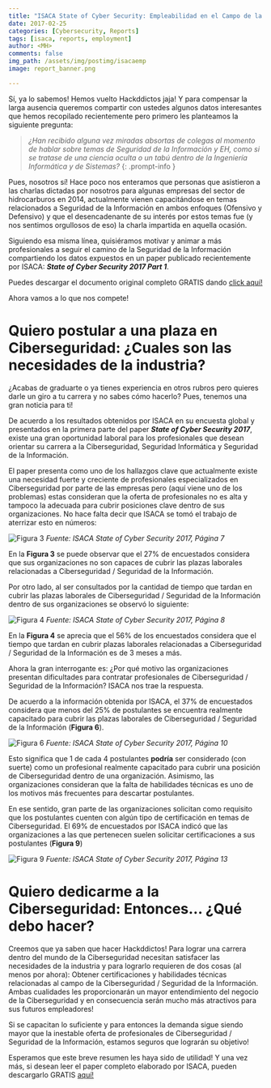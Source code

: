 ```yaml
---
title: "ISACA State of Cyber Security: Empleabilidad en el Campo de la Ciberseguridad"
date: 2017-02-25
categories: [Cybersecurity, Reports]
tags: [isaca, reports, employment]
author: <MH>
comments: false
img_path: /assets/img/postimg/isacaemp
image: report_banner.png

---
```


Sí, ya lo sabemos! Hemos vuelto Hackddictos jaja! Y para compensar la larga ausencia queremos compartir con ustedes algunos datos interesantes que hemos recopilado recientemente pero primero les planteamos la siguiente pregunta:

> *¿Han recibido alguna vez miradas absortas de colegas al momento de hablar sobre temas de Seguridad de la Información y EH, como si se tratase de una ciencia oculta o un tabú dentro de la Ingeniería Informática y de Sistemas?*
{: .prompt-info }

Pues, nosotros sí! Hace poco nos enteramos que personas que asistieron a las charlas dictadas por nosotros para algunas empresas del sector de hidrocarburos en 2014, actualmente vienen capacitándose en temas relacionados a Seguridad de la Información en ambos enfoques (Ofensivo y Defensivo) y que el desencadenante de su interés por estos temas fue (y nos sentimos orgullosos de eso) la charla impartida en aquella ocasión.

Siguiendo esa misma línea, quisiéramos motivar y animar a más profesionales a seguir el camino de la Seguridad de la Información compartiendo los datos expuestos en un paper publicado recientemente por ISACA: ***State of Cyber Security 2017 Part 1***. 

Puedes descargar el documento original completo GRATIS dando [click aquí!](https://www.cybersecobservatory.com/wp-content/uploads/2017/06/state-of-cybersecurity-2017_res_eng_0217.pdf) 

Ahora vamos a lo que nos compete!

# Quiero postular a una plaza en Ciberseguridad: ¿Cuales son las necesidades de la industria?

¿Acabas de graduarte o ya tienes experiencia en otros rubros pero quieres darle un giro a tu carrera y no sabes cómo hacerlo? Pues, tenemos una gran noticia para ti!

De acuerdo a los resultados obtenidos por ISACA en su encuesta global y presentados en la primera parte del paper ***State of Cyber Security 2017***, existe una gran oportunidad laboral para los profesionales que desean orientar su carrera a la Ciberseguridad, Seguridad Informática y Seguridad de la Información.

El paper presenta como uno de los hallazgos clave que actualmente existe una necesidad fuerte y creciente de profesionales especializados en Ciberseguridad por parte de las empresas pero (aquí viene uno de los problemas) estas consideran que la oferta de profesionales no es alta y tampoco la adecuada para cubrir posiciones clave dentro de sus organizaciones. No hace falta decir que ISACA se tomó el trabajo de aterrizar esto en números:

![Figura 3](figura3.png)
*Fuente: ISACA State of Cyber Security 2017, Página 7*

En la **Figura 3** se puede observar que el 27% de encuestados considera que sus organizaciones no son capaces de cubrir las plazas laborales relacionadas a Ciberseguridad / Seguridad de la Información.

Por otro lado, al ser consultados por la cantidad de tiempo que tardan en cubrir las plazas laborales de Ciberseguridad / Seguridad de la Información dentro de sus organizaciones se observó lo siguiente:

![Figura 4](figura4.png)
*Fuente: ISACA State of Cyber Security 2017, Página 8*

En la **Figura 4** se aprecia que el 56% de los encuestados considera que el tiempo que tardan en cubrir plazas laborales relacionadas a Ciberseguridad / Seguridad de la Información es de 3 meses a más.

Ahora la gran interrogante es: ¿Por qué motivo las organizaciones presentan dificultades para contratar profesionales de Ciberseguridad / Seguridad de la Información? ISACA nos trae la respuesta.

De acuerdo a la información obtenida por ISACA, el 37% de encuestados considera que menos del 25% de postulantes se encuentra realmente capacitado para cubrir las plazas laborales de Ciberseguridad / Seguridad de la Información (**Figura 6**).

![Figura 6](figura6.png)
*Fuente: ISACA State of Cyber Security 2017, Página 10*

Esto significa que 1 de cada 4 postulantes **podría** ser considerado (con suerte) como un profesional realmente capacitado para cubrir una posición de Ciberseguridad dentro de una organización. Asimismo, las organizaciones consideran que la falta de habilidades técnicas es uno de los motivos más frecuentes para descartar postulantes.

En ese sentido, gran parte de las organizaciones solicitan como requisito que los postulantes cuenten con algún tipo de certificación en temas de Ciberseguridad. El 69% de encuestados por ISACA indicó que las organizaciones a las que pertenecen suelen solicitar certificaciones a sus postulantes (**Figura 9**)

![Figura 9](figura9.png)
*Fuente: ISACA State of Cyber Security 2017, Página 13*

# Quiero dedicarme a la Ciberseguridad: Entonces… ¿Qué debo hacer?

Creemos que ya saben que hacer Hackddictos! Para lograr una carrera dentro del mundo de la Ciberseguridad necesitan satisfacer las necesidades de la industria y para lograrlo requieren de dos cosas (al menos por ahora): Obtener certificaciones y habilidades técnicas relacionadas al campo de la Ciberseguridad / Seguridad de la Información. Ambas cualidades les proporcionarán un mayor entendimiento del negocio de la Ciberseguridad y en consecuencia serán mucho más atractivos para sus futuros empleadores!

Si se capacitan lo suficiente y para entonces la demanda sigue siendo mayor que la inestable oferta de profesionales de Ciberseguridad / Seguridad de la Información, estamos seguros que lograrán su objetivo!

Esperamos que este breve resumen les haya sido de utilidad! Y una vez más, si desean leer el paper completo elaborado por ISACA, pueden descargarlo GRATIS [aquí!](https://www.cybersecobservatory.com/wp-content/uploads/2017/06/state-of-cybersecurity-2017_res_eng_0217.pdf)